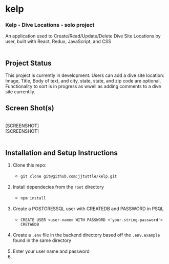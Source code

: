 # kelp
### Kelp - Dive Locations - solo project <br />
An application used to Create/Read/Update/Delete Dive Site Locations by user, built with React, Redux, JavaScript, and CSS <br /><br />

## Project Status <br />
This project is currently in development. Users can add a dive site location: Image, Title, Body of text, and city, state, state, and zip code are optional. Functionality to sort is in progress as wwell as adding comments to a dive site currentlly.

## Screen Shot(s)
<br />
[SCREENSHOT] <br />
[SCREENSHOT] <br /><br />

## Installation and Setup Instructions
1. Clone this repo: <br /><br />
    * `git clone git@github.com:jjtuttle/kelp.git` <br /><br />
2. Install dependecies from the `root` directory <br /><br />
    * `npm install` <br /><br />
3. Create a POSTGRESSQL user with CREATEDB and PASSWORD in PSQL <br /><br />
    * `CREATE USER <user-name> WITH PASSWORD <'your-string-password'> CRETAEDB` <br /><br />
4. Create a `.env` file in the backend directory based off the `.env.example` found in the same directory <br /><br />
5. Enter your user name and password
6. 
